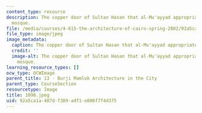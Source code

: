 ```yaml
---
content_type: resource
description: The copper door of Sultan Hasan that al-Mu'ayyad appropriated for his
  mosque.
file: /media/courses/4-615-the-architecture-of-cairo-spring-2002/92a5ca1a487df389adf1e806f7f4d375_1098.jpeg
file_type: image/jpeg
image_metadata:
  caption: The copper door of Sultan Hasan that al-Mu'ayyad appropriated for his mosque.
  credit: ''
  image-alt: The copper door of Sultan Hasan that al-Mu'ayyad appropriated for his
    mosque.
learning_resource_types: []
ocw_type: OCWImage
parent_title: 13 - Burji Mamluk Architecture in the City
parent_type: CourseSection
resourcetype: Image
title: 1098.jpeg
uid: 92a5ca1a-487d-f389-adf1-e806f7f4d375
---
```

